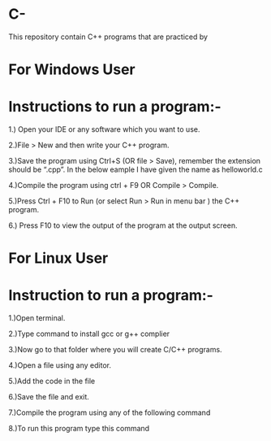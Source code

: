 # C-
This repository contain C++ programs that are practiced by 

# For Windows User
# Instructions to run a program:-

1.) Open your IDE or any software which you want to use.

2.)File > New  and then write your C++ program.

3.)Save the program using Ctrl+S (OR file > Save), remember the extension should be “.cpp”. In the below eample I have given the name as helloworld.c

4.)Compile the program using ctrl + F9 OR Compile > Compile.

5.)Press Ctrl + F10 to Run (or select Run > Run in menu bar ) the  C++ program.

6.) Press F10 to view the output of the program at the output screen.

# For Linux User
# Instruction to run a program:-

1.)Open terminal.

2.)Type command to install gcc or g++ complier

3.)Now go to that folder where you will create C/C++ programs. 

4.)Open a file using any editor.

5.)Add the code in the file

6.)Save the file and exit.

7.)Compile the program using any of the following command

8.)To run this program type this command

